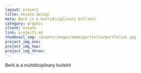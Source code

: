 ```yaml
---
layout: project
title: envato design
meta: Berk is a multidiciplinary bullshit
category: graphic
client: envato
link: project1.md
thumbnail_img: /assets/images/demo/portfolio/portfolio1.jpg
project_img_one:
project_img_two:
project_img_three:
---
```


Berk is a multidiciplinary bullshit
